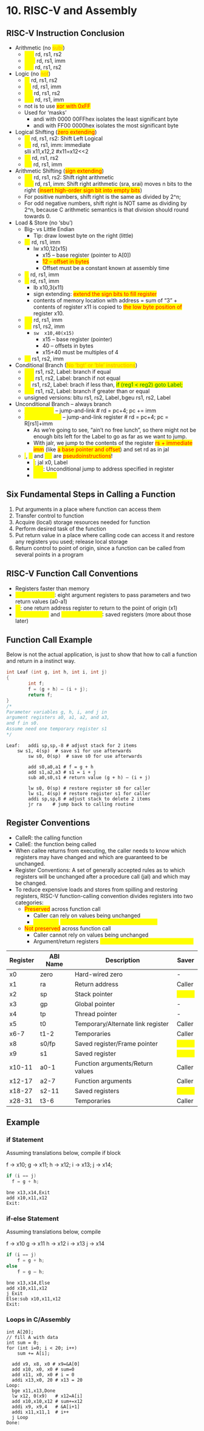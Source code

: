 # 10. RISC-V and Assembly

## RISC-V Instruction Conclusion

* Arithmetic (no <mark style="color:orange;">subi</mark>)
  * <mark style="color:yellow;">add</mark> rd, rs1, rs2
  * <mark style="color:yellow;">andi</mark> rd, rs1, imm
  * <mark style="color:yellow;">sub</mark> rd, rs1, rs2
* Logic (no <mark style="color:orange;">not</mark>)
  * <mark style="color:yellow;">or</mark>  rd, rs1, rs2
  * <mark style="color:yellow;">ori</mark>  rd, rs1, imm
  * <mark style="color:yellow;">xor</mark> rd, rs1, rs2
  * <mark style="color:yellow;">xori</mark> rd, rs1, imm
  * not is to use <mark style="color:red;">xor with 0xFF</mark>
  * Used for ‘masks’&#x20;
    * andi with 0000 00FFhex isolates the least significant byte&#x20;
    * andi with FF00 0000hex isolates the most significant byte
* Logical Shifting (<mark style="color:red;">zero extending</mark>)
  * <mark style="color:yellow;">sll</mark> rd, rs1, rs2: Shift Left Logical
  * <mark style="color:yellow;">slli</mark> rd, rs1, imm: immediate\
    slli x11,x12,2 #x11=x12<<2&#x20;
  * <mark style="color:yellow;">srl</mark> rd, rs1, rs2
  * <mark style="color:yellow;">srli</mark> rd, rs1, imm
* Arithmetic Shifting (<mark style="color:red;">sign extending</mark>)
  * <mark style="color:yellow;">sra</mark> rd, rs1, rs2: Shift right arithmetic
  * <mark style="color:yellow;">srai</mark> rd, rs1, imm: Shift right arithmetic (sra, srai) moves n bits to the right (<mark style="color:red;">insert high-order sign bit into empty bits</mark>)
  * For positive numbers, shift right is the same as divided by 2^n;
  * For odd negative numbers, shift right is NOT same as dividing by 2^n, because C arithmetic semantics is that division should round towards 0.
* Load & Store (no ‘sbu’)
  * Big- vs Little Endian
    * Tip: draw lowest byte on the right (little)
  * <mark style="color:yellow;">lw</mark>  rd,  rs1, imm
    * lw  x10,12(x15)
      * x15 – base register (pointer to A\[0])
      * <mark style="color:red;">12 – offset in bytes</mark>
      * Offset must be a constant known at assembly time
  * <mark style="color:yellow;">lh</mark> rd, rs1, imm
  * <mark style="color:yellow;">lb</mark>  rd,  rs1, imm
    * lb x10,3(x11)&#x20;
    * sign extending: <mark style="color:red;">extend the sign bits to fill register</mark>
    * contents of memory location with address = sum of “3” + contents of register x11 is copied to <mark style="color:red;">the low byte position of</mark> register x10.
  * <mark style="color:yellow;">lbu</mark> rd,  rs1, imm
  * <mark style="color:yellow;">sw</mark>  rs1, rs2, imm
    * `sw  x10,40(x15)`
      * x15 – base register (pointer)
      * 40 – offsets in bytes
      * x15+40 must be multiples of 4
  * <mark style="color:yellow;">sb</mark>  rs1, rs2, imm
* Conditional Branch (<mark style="color:orange;">No ‘bgt’ or ‘ble’ instructions</mark>)
  * <mark style="color:yellow;">beq</mark>  rs1, rs2, Label: branch if equal&#x20;
  * <mark style="color:yellow;">bne</mark>  rs1, rs2, Label: branch if not equal
  * <mark style="color:yellow;">blt</mark>  rs1, rs2, Label: brach if less than, <mark style="color:green;">if (reg1 < reg2) goto Label;</mark>
  * <mark style="color:yellow;">bge</mark>  rs1, rs2, Label: branch if greater than or equal&#x20;
  * unsigned versions: bltu rs1, rs2, Label`,`bgeu rs1, rs2, Label
* Unconditional Branch – always branch&#x20;
  * <mark style="color:yellow;">**jal  rd, Label**</mark> – jump-and-link # rd = pc+4; pc += imm
  * <mark style="color:yellow;">**jalr rd, rs, imm**</mark> – jump-and-link register # rd = pc+4; pc = R\[rs1]+imm
    * As we’re going to see, “ain’t no free lunch”, so there might not be enough bits left for the Label to go as far as we want to jump.
    * With jalr, we jump to the contents of the register <mark style="color:red;">rs + immediate imm</mark> (like <mark style="color:red;">a base pointer and offset</mark>) and set rd as in jal
  * <mark style="color:yellow;">**j**</mark>, <mark style="color:yellow;">**jr**</mark> and <mark style="color:yellow;">**ret**</mark> are <mark style="color:red;">pseudoinstructions</mark>!
    * <mark style="color:yellow;">j</mark>:   jal  x0, Label
    * <mark style="color:yellow;">jr ra</mark>: Unconditional jump to address specified in register
    * <mark style="color:yellow;">**ret = jr ra**</mark>

## Six Fundamental Steps in Calling a Function

1. Put arguments in a place where function can access them&#x20;
2. Transfer control to function&#x20;
3. Acquire (local) storage resources needed for function&#x20;
4. Perform desired task of the function&#x20;
5. Put return value in a place where calling code can access it and restore any registers you used; release local storage&#x20;
6. Return control to point of origin, since a function can be called from several points in a program

## RISC-V Function Call Conventions

* Registers faster than memory
* <mark style="color:yellow;">a0–a7 (x10-x17)</mark>: eight argument registers to pass parameters and two return values (a0-a1)&#x20;
* <mark style="color:yellow;">ra</mark>: one return address register to return to the point of origin (x1)&#x20;
* <mark style="color:yellow;">s0-s1 (x8-x9)</mark> and <mark style="color:yellow;">s2-s11 (x18-x27)</mark>: saved registers (more about those later)

## Function Call Example

Below is not the actual application, is just to show that how to call a function and return in a instinct way.

```c
int Leaf (int g, int h, int i, int j)
{
		int f;
		f = (g + h) – (i + j);
		return f;
}
/*
Parameter variables g, h, i, and j in 
argument registers a0, a1, a2, and a3, 
and f in s0.
Assume need one temporary register s1
*/
```

```wasm
Leaf: 	addi sp,sp,-8 # adjust stack for 2 items
	sw s1, 4(sp)  # save s1 for use afterwards
      	sw s0, 0(sp)  # save s0 for use afterwards

      	add s0,a0,a1 # f = g + h
      	add s1,a2,a3 # s1 = i + j
      	sub a0,s0,s1 # return value (g + h) – (i + j)

      	lw s0, 0(sp) # restore register s0 for caller 
      	lw s1, 4(sp) # restore register s1 for caller
      	addi sp,sp,8 # adjust stack to delete 2 items
      	jr ra 	 # jump back to calling routine
```

## Register Conventions

* CalleR: the calling function&#x20;
* CalleE: the function being called&#x20;
* When callee returns from executing, the caller needs to know which registers may have changed and which are guaranteed to be unchanged.&#x20;
* Register Conventions: A set of generally accepted rules as to which registers will be unchanged after a procedure call (jal) and which may be changed.
* To reduce expensive loads and stores from spilling and restoring registers, RISC-V function-calling convention divides registers into two categories:
  * <mark style="color:red;">Preserved</mark> across function call
    * Caller can rely on values being unchanged
    * <mark style="color:yellow;">sp, gp, tp,</mark> <mark style="color:yellow;">“saved registers” s0- s11 (s0 is also fp)</mark>
  * <mark style="color:red;">Not preserved</mark> across function call
    * Caller cannot rely on values being unchanged
    * Argument/return registers <mark style="color:yellow;">a0-a7, ra, “temporary registers” t0-t6</mark>

| Register | ABI Name | Description                       | Saver                                     |
| -------- | -------- | --------------------------------- | ----------------------------------------- |
| x0       | zero     | Hard-wired zero                   | -                                         |
| x1       | ra       | Return address                    | Caller                                    |
| x2       | sp       | Stack pointer                     | <mark style="color:yellow;">Callee</mark> |
| x3       | gp       | Global pointer                    | -                                         |
| x4       | tp       | Thread pointer                    | -                                         |
| x5       | t0       | Temporary/Alternate link register | Caller                                    |
| x6-7     | t1-2     | Temporaries                       | Caller                                    |
| x8       | s0/fp    | Saved register/Frame pointer      | <mark style="color:yellow;">Callee</mark> |
| x9       | s1       | Saved register                    | <mark style="color:yellow;">Callee</mark> |
| x10-11   | a0-1     | Function arguments/Return values  | Caller                                    |
| x12-17   | a2-7     | Function arguments                | Caller                                    |
| x18-27   | s2-11    | Saved registers                   | <mark style="color:yellow;">Callee</mark> |
| x28-31   | t3-6     | Temporaries                       | Caller                                    |

## Example

### if Statement

Assuming translations below, compile if block

&#x20;f → x10; g → x11; h → x12;  i → x13; j → x14;

```c
if (i == j)  
  f = g + h;
```

```wasm
bne x13,x14,Exit
add x10,x11,x12
Exit:
```

### if-else Statement

Assuming translations below, compile

&#x20; f → x10  g → x11    h → x12  i → x13    j → x14

```c
if (i == j)
    f = g + h; 
else
    f = g – h;
```

```wasm
bne x13,x14,Else 
add x10,x11,x12 
j Exit 
Else:sub x10,x11,x12
Exit: 
```

### Loops in C/Assembly

```
int A[20];
// fill A with data
int sum = 0;
for (int i=0; i < 20; i++)
    sum += A[i];
```

```wasm
  add x9, x8, x0 # x9=&A[0]
  add x10, x0, x0 # sum=0
  add x11, x0, x0 # i = 0
  addi x13,x0, 20 # x13 = 20
Loop:
  bge x11,x13,Done
  lw x12, 0(x9)   # x12=A[i]
  add x10,x10,x12 # sum+=x12
  addi x9, x9,4   # &A[i+1]
  addi x11,x11,1  # i++
  j Loop
Done:  
```

